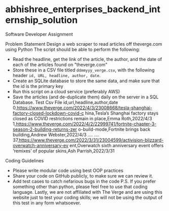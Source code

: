 # abhishree_enterprises_backend_internship_solution
Software Developer Assignment


Problem Statement
Design a web scraper to read articles off theverge.com using Python
The script should be able to perform the following:
- Read the headline, get the link of the article, the author, and the date of each of the articles
found on "theverge.com"
- Store these in a CSV file titled `ddmmyyy_verge.csv`, with the following header `id, URL,
headline, author, date`.
- Create an SQLite database to store the same data, and make sure that the id is the primary
key
- Run this script on a cloud service (preferably AWS)
- Save the articles (and de-duplicate them) daily on the server in a SQL Database.
Test Csv File
id,url,headline,author,date
0,https://www.theverge.com/2022/4/3/23008668/tesla-shanghai-factory-closed-lockdown-covid-c
hina,Tesla’s Shanghai factory stays closed as COVID restrictions remain in place,Emma
Roth,2022/4/3
1,https://www.theverge.com/2022/4/2/22999741/fortnite-chapter-3-season-2-building-returns-zer
o-build-mode,Fortnite brings back building,Andrew Webster,2022/4/3
....
....
37,https://www.theverge.com/2022/3/31/23004599/activision-blizzard-overwatch-anniversary-ev
ent,Overwatch sixth anniversary event offers ‘remixes’ of popular skins,Ash Parrish,2022/3/31


Coding Guidelines
- Please write modular code using best OOP practices
- Share your code on GitHub publicly, to make sure we can review it.
- Add test cases to catch nefarious bugs in the code
P.S. If you prefer something other than python, please feel free to use that coding language.
Lastly, we are not affiliated with The Verge and are using this website just to test your coding
skills; we will not be using the output of this test in any form whatsoever.